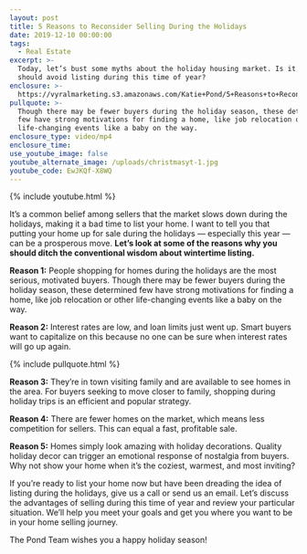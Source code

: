 ```yaml
---
layout: post
title: 5 Reasons to Reconsider Selling During the Holidays
date: 2019-12-10 00:00:00
tags:
  - Real Estate
excerpt: >-
  Today, let’s bust some myths about the holiday housing market. Is it true you
  should avoid listing during this time of year?
enclosure: >-
  https://vyralmarketing.s3.amazonaws.com/Katie+Pond/5+Reasons+to+Reconsider+Selling+During+the+Holidays.mp4
pullquote: >-
  Though there may be fewer buyers during the holiday season, these determined
  few have strong motivations for finding a home, like job relocation or other
  life-changing events like a baby on the way.
enclosure_type: video/mp4
enclosure_time:
use_youtube_image: false
youtube_alternate_image: /uploads/christmasyt-1.jpg
youtube_code: EwJKQf-X8WQ
---
```


{% include youtube.html %}

It’s a common belief among sellers that the market slows down during the holidays, making it a bad time to list your home. I want to tell you that putting your home up for sale during the holidays — especially this year — can be a prosperous move. **Let’s look at some of the reasons why you should ditch the conventional wisdom about wintertime listing.**&nbsp;

**Reason 1:** People shopping for homes during the holidays are the most serious, motivated buyers. Though there may be fewer buyers during the holiday season, these determined few have strong motivations for finding a home, like job relocation or other life-changing events like a baby on the way.&nbsp;

**Reason 2:** Interest rates are low, and loan limits just went up. Smart buyers want to capitalize on this because no one can be sure when interest rates will go up again.

{% include pullquote.html %}

**Reason 3:** They’re in town visiting family and are available to see homes in the area. For buyers seeking to move closer to family, shopping during holiday trips is an efficient and popular strategy.&nbsp;

**Reason 4:** There are fewer homes on the market, which means less competition for sellers. This can equal a fast, profitable sale.&nbsp;

**Reason 5:** Homes simply look amazing with holiday decorations. Quality holiday decor can trigger an emotional response of nostalgia from buyers. Why not show your home when it’s the coziest, warmest, and most inviting?&nbsp;

If you’re ready to list your home now but have been dreading the idea of listing during the holidays, give us a call or send us an email. Let’s discuss the advantages of selling during this time of year and review your particular situation. We’ll help you meet your goals and get you where you want to be in your home selling journey.&nbsp;

The Pond Team wishes you a happy holiday season\!